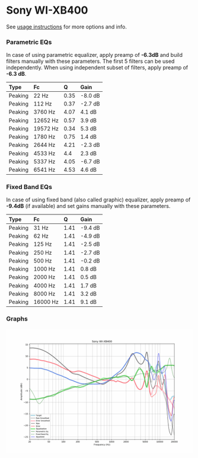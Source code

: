 # Sony WI-XB400
See [usage instructions](https://github.com/jaakkopasanen/AutoEq#usage) for more options and info.

### Parametric EQs
In case of using parametric equalizer, apply preamp of **-6.3dB** and build filters manually
with these parameters. The first 5 filters can be used independently.
When using independent subset of filters, apply preamp of **-6.3 dB**.

| Type    | Fc       |    Q | Gain    |
|:--------|:---------|:-----|:--------|
| Peaking | 22 Hz    | 0.35 | -8.0 dB |
| Peaking | 112 Hz   | 0.37 | -2.7 dB |
| Peaking | 3760 Hz  | 4.07 | 4.1 dB  |
| Peaking | 12652 Hz | 0.57 | 3.9 dB  |
| Peaking | 19572 Hz | 0.34 | 5.3 dB  |
| Peaking | 1780 Hz  | 0.75 | 1.4 dB  |
| Peaking | 2644 Hz  | 4.21 | -2.3 dB |
| Peaking | 4533 Hz  | 4.4  | 2.3 dB  |
| Peaking | 5337 Hz  | 4.05 | -6.7 dB |
| Peaking | 6541 Hz  | 4.53 | 4.6 dB  |

### Fixed Band EQs
In case of using fixed band (also called graphic) equalizer, apply preamp of **-9.4dB**
(if available) and set gains manually with these parameters.

| Type    | Fc       |    Q | Gain    |
|:--------|:---------|:-----|:--------|
| Peaking | 31 Hz    | 1.41 | -9.4 dB |
| Peaking | 62 Hz    | 1.41 | -4.9 dB |
| Peaking | 125 Hz   | 1.41 | -2.5 dB |
| Peaking | 250 Hz   | 1.41 | -2.7 dB |
| Peaking | 500 Hz   | 1.41 | -0.2 dB |
| Peaking | 1000 Hz  | 1.41 | 0.8 dB  |
| Peaking | 2000 Hz  | 1.41 | 0.5 dB  |
| Peaking | 4000 Hz  | 1.41 | 1.7 dB  |
| Peaking | 8000 Hz  | 1.41 | 3.2 dB  |
| Peaking | 16000 Hz | 1.41 | 9.1 dB  |

### Graphs
![](./Sony%20WI-XB400.png)